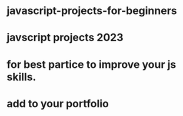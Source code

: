 # javascript-projects-for-beginners
# javscript projects 2023
# for best partice to improve your js skills.
# add to your portfolio 
